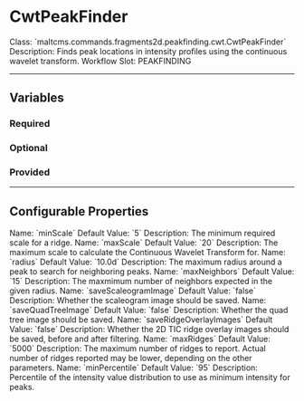 <h1>CwtPeakFinder</h1>
Class: `maltcms.commands.fragments2d.peakfinding.cwt.CwtPeakFinder`
Description: Finds peak locations in intensity profiles using the continuous wavelet transform.
Workflow Slot: PEAKFINDING

---

<h2>Variables</h2>
<h3>Required</h3>

<h3>Optional</h3>

<h3>Provided</h3>


---

<h2>Configurable Properties</h2>
Name: `minScale`
Default Value: `5`
Description: 
The minimum required scale for a ridge.
Name: `maxScale`
Default Value: `20`
Description: 
The maximum scale to calculate the Continuous Wavelet Transform for.
Name: `radius`
Default Value: `10.0d`
Description: 
The maximum radius around a peak to search for neighboring peaks.
Name: `maxNeighbors`
Default Value: `15`
Description: 
The maxmimum number of neighbors expected in the given radius.
Name: `saveScaleogramImage`
Default Value: `false`
Description: 
Whether the scaleogram image should be saved.
Name: `saveQuadTreeImage`
Default Value: `false`
Description: 
Whether the quad tree image should be saved.
Name: `saveRidgeOverlayImages`
Default Value: `false`
Description: 
Whether the 2D TIC ridge overlay images should be saved, before and after filtering.
Name: `maxRidges`
Default Value: `5000`
Description: 
The maximum number of ridges to report. Actual number of ridges reported may be lower, depending on the other parameters.
Name: `minPercentile`
Default Value: `95`
Description: 
Percentile of the intensity value distribution to use as minimum intensity for peaks.

